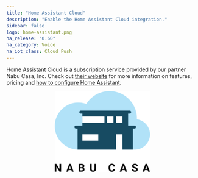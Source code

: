 ```yaml
---
title: "Home Assistant Cloud"
description: "Enable the Home Assistant Cloud integration."
sidebar: false
logo: home-assistant.png
ha_release: "0.60"
ha_category: Voice
ha_iot_class: Cloud Push
---
```


Home Assistant Cloud is a subscription service provided by our partner Nabu Casa, Inc. Check out [their website](https://www.nabucasa.com) for more information on features, pricing and [how to configure Home Assistant](https://www.nabucasa.com/config/).

<div style='max-width: 250px; margin: 0 auto'><a href='https://www.nabucasa.com'><img src='/images/blog/2018-09-thinking-big/logo-text.svg' style='border: 0; box-shadow: none' alt='Logo of Nabu Casa, Inc'></a>
</div>
